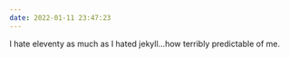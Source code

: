 ```yaml
---
date: 2022-01-11 23:47:23
---
```

I hate eleventy as much as I hated jekyll...how terribly predictable of me.
